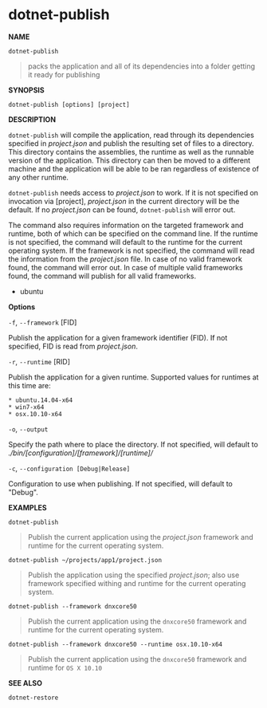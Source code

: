 dotnet-publish
==============

**NAME**

`dotnet-publish` 
> packs the application and all of its dependencies into a folder getting it ready for publishing

**SYNOPSIS**

`dotnet-publish [options] [project]`

**DESCRIPTION**

`dotnet-publish` will compile the application, read through its dependencies specified in _project.json_ and publish the resulting set of files to a directory. 
This directory contains the assemblies, the runtime as well as the runnable version of the application. 
This directory can then be moved to a different machine and the application will be able to be ran regardless of existence of any other runtime.  

`dotnet-publish` needs access to _project.json_ to work. 
If it is not specified on invocation via [project], _project.json_ in the current directory will be the default. 
If no _project.json_ can be found, `dotnet-publish` will error out. 

The command also requires information on the targeted framework and runtime, both of which can be specified on the command line. 
If the runtime is not specified, the command will default to the runtime for the current operating system. 
If the framework is not specified, the command will read the information from the _project.json_ file. 
In case of no valid framework found, the command will error out. 
In case of multiple valid frameworks found, the command will publish for all valid frameworks. 


* ubuntu

**Options**

`-f`, `--framework` [FID]

Publish the application for a given framework identifier (FID). 
If not specified, FID is read from _project.json_.

`-r`, `--runtime` [RID]

Publish the application for a given runtime. 
Supported values for runtimes at this time are:

	* ubuntu.14.04-x64
	* win7-x64
	* osx.10.10-x64

`-o`, `--output`

Specify the path where to place the directory. 
If not specified, will default to _./bin/[configuration]/[framework]/[runtime]/_

`-c`, `--configuration [Debug|Release]`

Configuration to use when publishing. 
If not specified, will default to "Debug".

  

**EXAMPLES**

`dotnet-publish`
>Publish the current application using the _project.json_ framework and runtime for the current operating system. 

`dotnet-publish ~/projects/app1/project.json`
>Publish the application using the specified _project.json_; also use framework specified withing and runtime for the current operating system. 
	
`dotnet-publish --framework dnxcore50`
>Publish the current application using the `dnxcore50` framework and runtime for the current operating system. 
	
`dotnet-publish --framework dnxcore50 --runtime osx.10.10-x64`
>Publish the current application using the `dnxcore50` framework and runtime for `OS X 10.10`  
	
**SEE ALSO**

`dotnet-restore`
